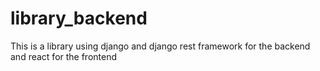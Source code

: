 # library_backend
This is a library using django and django rest framework for the backend and react for the frontend
